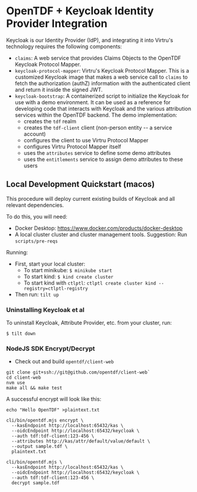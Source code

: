# OpenTDF + Keycloak Identity Provider Integration

Keycloak is our Identity Provider (IdP), and integrating
it into Virtru's technology requires the following components:

- `claims`: A web service that provides Claims Objects to the OpenTDF Keycloak
  Protocol Mapper.
- `keycloak-protocol-mapper`: Virtru's Keycloak Protocol Mapper.
  This is a customized Keycloak image that makes a web service
  call to `claims` to fetch the authorization (authZ) information
  with the authenticated client and return it inside the signed JWT.
- `keycloak-bootstrap`: A containerized script to initialize the Keycloak
  for use with a demo environment. It can be used as a reference for developing
  code that interacts with Keycloak and the various attribution services within
  the OpenTDF backend. The demo implementation:
  - creates the `tdf` realm
  - creates the `tdf-client` client (non-person entity -- a service account)
  - configures the client to use Virtru Protocol Mapper
  - configures Virtru Protocol Mapper itself
  - uses the `attributes` service to define some demo attributes
  - uses the `entitlements` service to assign demo attributes to these users

## Local Development Quickstart (macos)

This procedure will deploy current existing builds of
Keycloak and all relevant dependencies.

To do this, you will need:

- Docker Desktop: https://www.docker.com/products/docker-desktop
- A local cluster cluster and cluster management tools. Suggestion: Run `scripts/pre-reqs`

Running:

- First, start your local cluster:
  - To start minikube: `$ minikube start`
  - To start kind: `$ kind create cluster`
  - To start kind with `ctlptl`: `ctlptl create cluster kind --registry=ctlptl-registry`
- Then run: `tilt up`

### Uninstalling Keycloak et al

To uninstall Keycloak, Attribute Provider, etc. from your cluster, run:

```
$ tilt down
```

### NodeJS SDK Encrypt/Decrypt

- Check out and build `opentdf/client-web`

```
git clone git+ssh://git@github.com/opentdf/client-web`
cd client-web
nvm use
make all && make test
```

A successful encrypt will look like this:

```
echo "Hello OpenTDF" >plaintext.txt

cli/bin/opentdf.mjs encrypt \
  --kasEndpoint http://localhost:65432/kas \
  --oidcEndpoint http://localhost:65432/keycloak \
  --auth tdf:tdf-client:123-456 \
  --attributes http://kas/attr/default/value/default \
  --output sample.tdf \
  plaintext.txt

cli/bin/opentdf.mjs \
  --kasEndpoint http://localhost:65432/kas \
  --oidcEndpoint http://localhost:65432/keycloak \
  --auth tdf:tdf-client:123-456 \
  decrypt sample.tdf
```
